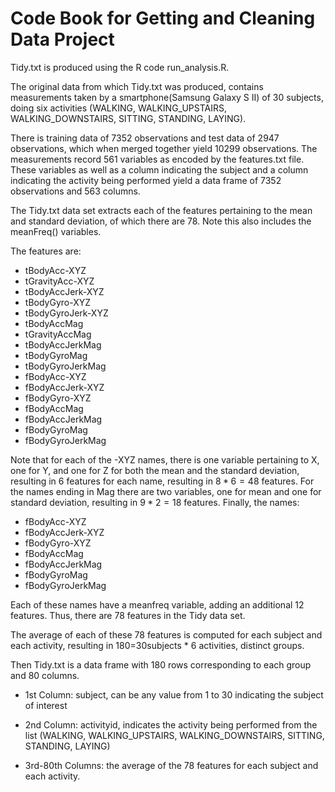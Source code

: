 Code Book for Getting and Cleaning Data Project
========================================================

Tidy.txt is produced using the R code run_analysis.R.

The original data from which Tidy.txt was produced, contains measurements taken by a smartphone(Samsung Galaxy S II) of 30 subjects, doing six activities (WALKING, WALKING_UPSTAIRS, WALKING_DOWNSTAIRS, SITTING, STANDING, LAYING). 

There is training data of 7352 observations and test data of 2947 observations, which when merged together yield 10299 observations.  The measurements record 561 variables as encoded by the features.txt file. These variables as well as a column indicating the subject and a column indicating the activity being performed yield a data frame of 7352 observations and 563 columns.

The Tidy.txt data set extracts each of the features pertaining to the mean and standard deviation, of which there are 78.  Note this also includes the meanFreq() variables.  

The features are:

- tBodyAcc-XYZ
- tGravityAcc-XYZ
- tBodyAccJerk-XYZ
- tBodyGyro-XYZ
- tBodyGyroJerk-XYZ
- tBodyAccMag
- tGravityAccMag
- tBodyAccJerkMag
- tBodyGyroMag
- tBodyGyroJerkMag
- fBodyAcc-XYZ
- fBodyAccJerk-XYZ
- fBodyGyro-XYZ
- fBodyAccMag
- fBodyAccJerkMag
- fBodyGyroMag
- fBodyGyroJerkMag

Note that for each of the -XYZ names, there is one variable pertaining to X, one for Y, and one for Z for both the mean and the standard deviation, resulting in 6 features for each name, resulting in $8*6=48$ features.  For the names ending in Mag there are two variables, one for mean and one for standard deviation, resulting in $9*2=18$ features.  Finally, the names:

- fBodyAcc-XYZ
- fBodyAccJerk-XYZ
- fBodyGyro-XYZ
- fBodyAccMag
- fBodyAccJerkMag
- fBodyGyroMag
- fBodyGyroJerkMag

Each of these names have a meanfreq variable, adding an additional 12 features.  Thus, there are 78 features in the Tidy data set.

The average of each of these 78 features is computed for each subject and each activity, resulting in 180=30subjects * 6 activities, distinct groups.

Then Tidy.txt is a data frame with 180 rows corresponding to each group and 80 columns.

- 1st Column: subject, can be any value from 1 to 30 indicating the subject of interest

- 2nd Column: activityid, indicates the activity being performed from the list (WALKING, WALKING_UPSTAIRS, WALKING_DOWNSTAIRS, SITTING, STANDING, LAYING)

- 3rd-80th Columns: the average of the 78 features for each subject and each activity.
